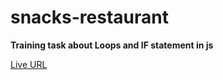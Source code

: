 # snacks-restaurant
**Training task about Loops and IF statement in js**

[Live URL](https://ghofranhijazi.github.io/snacks-restaurant/)
